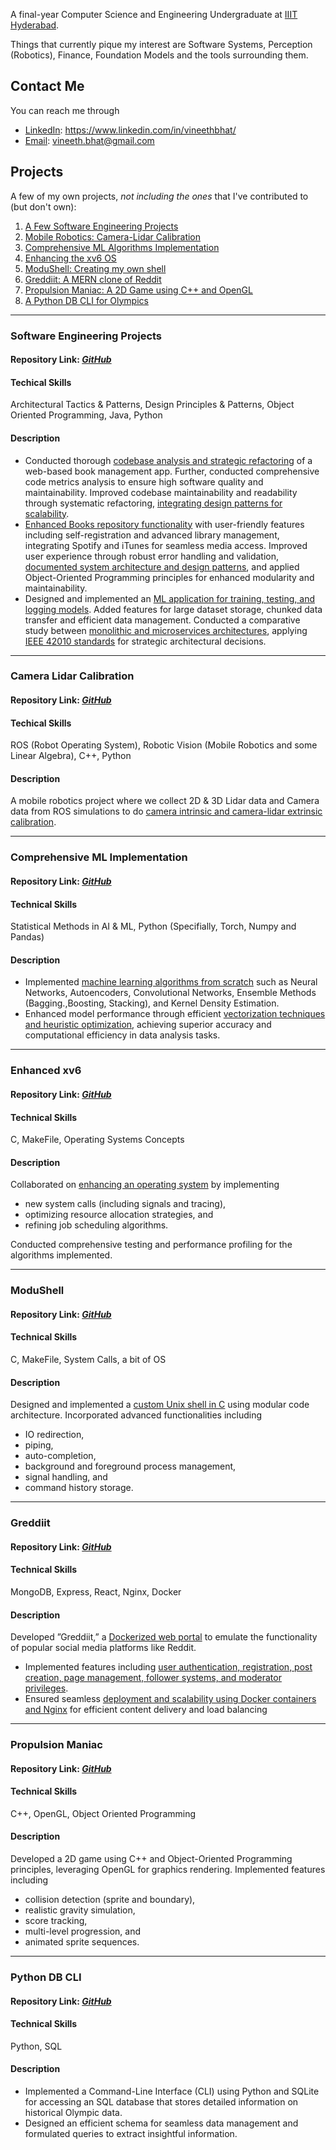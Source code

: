 A final-year Computer Science and Engineering Undergraduate at [IIIT Hyderabad](https://www.iiit.ac.in/).

Things that currently pique my interest are Software Systems, Perception (Robotics), Finance, Foundation Models and the tools surrounding them.

## Contact Me
You can reach me through
- [LinkedIn](https://www.linkedin.com/in/vineethbhat/): https://www.linkedin.com/in/vineethbhat/
- [Email](mailto:vineeth.bhat@gmail.com): vineeth.bhat@gmail.com

## Projects

A few of my own projects, _not including the ones_ that I've contributed to (but don't own):

1. [A Few Software Engineering Projects](#Software-Engineering-Projects)
2. [Mobile Robotics: Camera-Lidar Calibration](#Camera-Lidar-Calibration)
3. [Comprehensive ML Algorithms Implementation](#Comprehensive-ML-Implementation)
4. [Enhancing the xv6 OS](#Enhanced-xv6)
5. [ModuShell: Creating my own shell](#ModuShell)
6. [Greddiit: A MERN clone of Reddit](#Greddiit)
7. [Propulsion Maniac: A 2D Game using C++ and OpenGL](#Propulsion-Maniac)
8. [A Python DB CLI for Olympics](#Python-DB-CLI)

---

### Software Engineering Projects 

#### Repository Link: _[GitHub](https://github.com/FlightVin/few-software-engineering-projects)_

#### Techical Skills

Architectural Tactics & Patterns, Design Principles & Patterns, Object Oriented Programming, Java, Python

#### Description

- Conducted thorough <ins>codebase analysis and strategic refactoring</ins> of a web-based book management app. Further,
conducted comprehensive code metrics analysis to ensure high software quality and maintainability. Improved codebase
maintainability and readability through systematic refactoring, <ins>integrating design patterns for scalability</ins>.
- <ins>Enhanced Books repository functionality</ins> with user-friendly features including self-registration and advanced library
management, integrating Spotify and iTunes for seamless media access. Improved user experience through robust error
handling and validation, <ins>documented system architecture and design patterns</ins>, and applied Object-Oriented Programming
principles for enhanced modularity and maintainability.
- Designed and implemented an <ins>ML application for training, testing, and logging models</ins>. Added features for large
dataset storage, chunked data transfer and efficient data management. Conducted a comparative study between <ins>monolithic
and microservices architectures</ins>, applying <ins>IEEE 42010 standards</ins> for strategic architectural decisions.

---

### Camera Lidar Calibration

#### Repository Link: _[GitHub](https://github.com/FlightVin/Camera-Lidar-Calibration)_

#### Techical Skills

ROS (Robot Operating System), Robotic Vision (Mobile Robotics and some Linear Algebra), C++, Python

#### Description

A mobile robotics project where we collect 2D & 3D Lidar data and Camera data from ROS simulations to do <ins>camera intrinsic and camera-lidar extrinsic calibration</ins>.

---

### Comprehensive ML Implementation

#### Repository Link: _[GitHub](https://github.com/FlightVin/SMAI_Implementation)_

#### Technical Skills

Statistical Methods in AI & ML, Python (Specifially, Torch, Numpy and Pandas)

#### Description

- Implemented <ins>machine learning algorithms from scratch</ins> such as Neural Networks, Autoencoders, Convolutional Networks,
Ensemble Methods (Bagging.,Boosting, Stacking), and Kernel Density Estimation.
- Enhanced model performance through efficient <ins>vectorization techniques and heuristic optimization</ins>, achieving superior
accuracy and computational efficiency in data analysis tasks.

---

### Enhanced xv6

#### Repository Link: _[GitHub](https://github.com/FlightVin/Enhanced-xv6)_

#### Technical Skills

C, MakeFile, Operating Systems Concepts

#### Description

Collaborated on <ins>enhancing an operating system</ins> by implementing 
- new system calls (including signals and tracing),
- optimizing resource allocation strategies, and
- refining job scheduling algorithms.

Conducted comprehensive testing and performance profiling for the algorithms implemented.

---

### ModuShell

#### Repository Link: _[GitHub](https://github.com/FlightVin/ModuShell)_

#### Technical Skills

C, MakeFile, System Calls, a bit of OS

#### Description

Designed and implemented a <ins>custom Unix shell in C</ins> using modular code architecture.
Incorporated advanced functionalities including 
- IO redirection,
- piping,
- auto-completion,
- background and foreground process management,
- signal handling, and
- command history storage.

---

### Greddiit

#### Repository Link: _[GitHub](https://github.com/FlightVin/Greddiit)_

#### Technical Skills

MongoDB, Express, React, Nginx, Docker

#### Description

Developed ”Greddiit,” a <ins>Dockerized web portal</ins> to emulate the functionality of popular social media platforms like Reddit.
- Implemented features including <ins>user authentication, registration, post creation, page management, follower systems, and
moderator privileges</ins>.
- Ensured seamless <ins>deployment and scalability using Docker containers and Nginx</ins> for efficient content
delivery and load balancing

---

### Propulsion Maniac

#### Repository Link: _[GitHub](https://github.com/FlightVin/propulsion-maniac)_

#### Technical Skills

C++, OpenGL, Object Oriented Programming

#### Description

Developed a 2D game using C++ and Object-Oriented Programming principles, leveraging OpenGL for graphics rendering.
Implemented features including 
- collision detection (sprite and boundary),
- realistic gravity simulation,
- score tracking,
- multi-level progression, and
- animated sprite sequences.

---

### Python DB CLI

#### Repository Link: _[GitHub](https://github.com/FlightVin/DNA_Project)_

#### Technical Skills

Python, SQL

#### Description

- Implemented a Command-Line Interface (CLI) using Python and SQLite for accessing an SQL database that stores
detailed information on historical Olympic data.
- Designed an efficient schema for seamless data management and formulated queries to extract insightful information.
